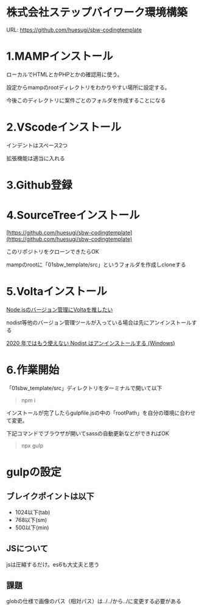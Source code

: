 # 株式会社ステップバイワーク環境構築

URL: https://github.com/huesugi/sbw-codingtemplate

# 1.MAMPインストール

ローカルでHTMLとかPHPとかの確認用に使う。

設定からmampのrootディレクトリをわかりやすい場所に設定する。

今後このディレクトリに案件ごとのフォルダを作成することになる

# 2.VScodeインストール

インデントはスペース2つ

拡張機能は適当に入れる

# 3.Github登録

# 4.SourceTreeインストール

[https://github.com/huesugi/sbw-codingtemplate](https://github.com/huesugi/sbw-codingtemplate)

このリポジトリをクローンできたらOK

mampのrootに「01sbw_template/src」というフォルダを作成しcloneする

# 5.Voltaインストール

[Node.jsのバージョン管理にVoltaを推したい](https://zenn.dev/taichifukumoto/articles/how-to-use-volta)

nodist等他のバージョン管理ツールが入っている場合は先にアンインストールする

[2020 年ではもう使えない Nodist はアンインストールする (Windows)](https://zenn.dev/ymasaoka/articles/note-uninstall-nodish-windows)

# 6.作業開始

「01sbw_template/src」ディレクトリをターミナルで開いて以下

> npm i
> 

インストールが完了したらgulpfile.jsの中の「rootPath」を自分の環境に合わせて変更。

下記コマンドでブラウザが開いてsassの自動更新などができればOK

> npx gulp
> 

# gulpの設定

## ブレイクポイントは以下

- 1024以下(tab)
- 768以下(sm)
- 500以下(min)

## JSについて

jsは圧縮するだけ。es6も大丈夫と思う

## 課題

globの仕様で画像のパス（相対パス）は../../から../に変更する必要がある